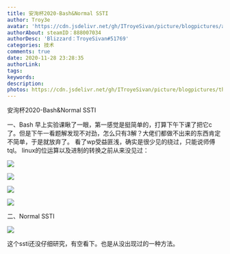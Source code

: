 ```yaml
---
title: 安洵杯2020-Bash&Normal SSTI
author: Troy3e
avatar: 'https://cdn.jsdelivr.net/gh/ITroyeSivan/picture/blogpictures/avatar.jpg'
authorAbout: steamID：888007034
authorDesc: 'Blizzard：TroyeSivan#51769'
categories: 技术
comments: true
date: 2020-11-28 23:28:35
authorLink:
tags:
keywords:
description:
photos: https://cdn.jsdelivr.net/gh/ITroyeSivan/picture/blogpictures/thumb-1920-1115554.jpg
---
```

安洵杯2020-Bash&Normal SSTI

一、Bash
早上实验课瞅了一眼，第一感觉是挺简单的，打算下午下课了把它c了。但是下午一看题解发现不对劲，怎么只有3解？大佬们都做不出来的东西肯定不简单，于是就放弃了。
看了wp受益匪浅，确实是很少见的绕过，只能说师傅tql。
linux的位运算以及进制的转换之前从来没见过：

![](https://cdn.jsdelivr.net/gh/ITroyeSivan/picture/blogpictures/QQ%E5%9B%BE%E7%89%8720201128142200.png)

![](https://cdn.jsdelivr.net/gh/ITroyeSivan/picture/blogpictures/QQ%E5%9B%BE%E7%89%8720201128142300.png)

![](https://cdn.jsdelivr.net/gh/ITroyeSivan/picture/blogpictures/QQ%E5%9B%BE%E7%89%8720201128142340.png)

![](https://cdn.jsdelivr.net/gh/ITroyeSivan/picture/blogpictures/QQ%E5%9B%BE%E7%89%8720201128142418.png)

二、Normal SSTI

![](https://cdn.jsdelivr.net/gh/ITroyeSivan/picture/blogpictures/20201128232932.png)

这个ssti还没仔细研究，有空看下。也是从没出现过的一种方法。